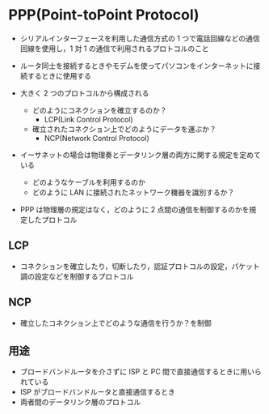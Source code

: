 # PPP(Point-toPoint Protocol)

- シリアルインターフェースを利用した通信方式の 1 つで電話回線などの通信回線を使用し，1 対 1 の通信で利用されるプロトコルのこと
- ルータ同士を接続するときやモデムを使ってパソコンをインターネットに接続するときに使用する

- 大きく 2 つのプロトコルから構成される

  - どのようにコネクションを確立するのか？
    - LCP(Link Control Protocol)
  - 確立されたコネクション上でどのようにデータを運ぶか？
    - NCP(Network Control Protocol)

- イーサネットの場合は物理奏とデータリンク層の両方に関する規定を定めている
  - どのようなケーブルを利用するのか
  - どのように LAN に接続されたネットワーク機器を識別するか？
- PPP は物理層の規定はなく，どのように 2 点間の通信を制御するのかを規定したプロトコル

## LCP

- コネクションを確立したり，切断したり，認証プロトコルの設定，パケット調の設定などを制御するプロトコル

## NCP

- 確立したコネクション上でどのような通信を行うか？を制御

## 用途

- ブロードバンドルータを介さずに ISP と PC 間で直接通信するときに用いられている
- ISP がブロードバンドルータと直接通信するとき
- 両者間のデータリンク層のプロトコル
